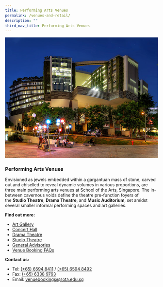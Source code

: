 ```yaml
---
title: Performing Arts Venues
permalink: /venues-and-retail/
description: ""
third_nav_title: Performing Arts Venues
---
```

![](/images/sota_campus.jpg)

### Performing Arts Venues

Envisioned as jewels embedded within a gargantuan mass of stone, carved out and chiselled to reveal dynamic volumes in various proportions, are three main performing arts venues at School of the Arts, Singapore. The in-between cavernous voids define the theatre pre-function foyers of the **Studio Theatre**, **Drama Theatre**, and **Music Auditorium**, set amidst several smaller informal performing spaces and art galleries.  
  
**Find out more:**

*   [Art Gallery](/venues-and-retail/venues/art-gallery)
*   [Concert Hall](/venues-and-retail/venues/concert-hall)
*   [Drama Theatre](/venues-and-retail/venues/drama-theatre)
*   [Studio Theatre](/venues-and-retail/venues/studio-theatre)
*   [General Advisories](/venues-and-retail/venues/advisories)
*   [Venue Booking FAQs](/files/faq-for-sota-venue-bookings.pdf)

  
**Contact us:**

*   Tel: [(+65) 6594 8411](tel:+6565948411) / [(+65) 6594 8492](tel:+6565948492)
*   Fax: [(+65) 6338 9763](tel:+6565949763)
*   Email: [venuebookings@sota.edu.sg](mailto:venuebookings@sota.edu.sg)